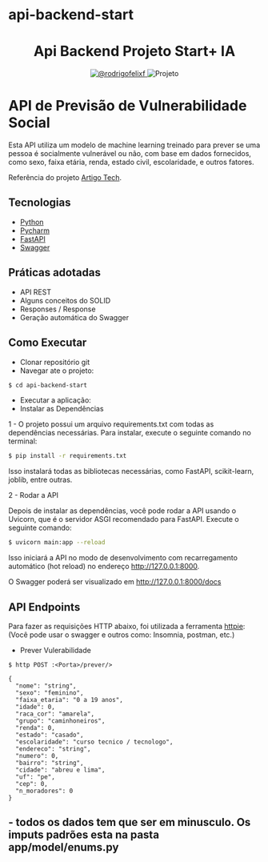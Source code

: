 # api-backend-start
<h1 align="center">
  Api Backend Projeto Start+ IA
</h1>

<p align="center">
 <a href="https://www.linkedin.com/in/rodrigofelixf/" target="_blank">
    <img src="https://img.shields.io/static/v1?label=Linkedin&message=@rodrigofelixf&color=8257E5&labelColor=000000" alt="@rodrigofelixf" />
</a>
 <img src="https://img.shields.io/static/v1?label=Tipo&message=Projeto&color=8257E5&labelColor=000000" alt="Projeto" />
</p>

# API de Previsão de Vulnerabilidade Social

Esta API utiliza um modelo de machine learning treinado para prever se uma pessoa é socialmente vulnerável ou não, com base em dados fornecidos, como sexo, faixa etária, renda, estado civil, escolaridade, e outros fatores.

Referência do projeto [Artigo Tech](https://www.youtube.com/@ArtigoTech).

## Tecnologias
 
- [Python](https://www.python.org/)
- [Pycharm](https://www.jetbrains.com/pt-br/pycharm/)
- [FastAPI](https://fastapi.tiangolo.com/)
- [Swagger](https://swagger.io/docs/)


## Práticas adotadas

- API REST
- Alguns conceitos do SOLID
- Responses / Response
- Geração automática do Swagger

## Como Executar

- Clonar repositório git
- Navegar ate o projeto:
```bash
$ cd api-backend-start
```
- Executar a aplicação:
- Instalar as Dependências

1 - O projeto possui um arquivo requirements.txt com todas as dependências necessárias. Para instalar, execute o seguinte comando no terminal:
```bash
$ pip install -r requirements.txt
```

Isso instalará todas as bibliotecas necessárias, como FastAPI, scikit-learn, joblib, entre outras.

2 - Rodar a API

Depois de instalar as dependências, você pode rodar a API usando o Uvicorn, que é o servidor ASGI recomendado para FastAPI. Execute o seguinte comando:

```bash
$ uvicorn main:app --reload
```


Isso iniciará a API no modo de desenvolvimento com recarregamento automático (hot reload) no endereço http://127.0.0.1:8000.

O Swagger poderá ser visualizado em http://127.0.0.1:8000/docs


## API Endpoints

Para fazer as requisições HTTP abaixo, foi utilizada a ferramenta [httpie](https://httpie.io):
(Você pode usar o swagger e outros como: Insomnia, postman, etc.)

- Prever Vulerabilidade
```
$ http POST :<Porta>/prever/>

{
  "nome": "string",
  "sexo": "feminino",
  "faixa_etaria": "0 a 19 anos",
  "idade": 0,
  "raca_cor": "amarela",
  "grupo": "caminhoneiros",
  "renda": 0,
  "estado": "casado",
  "escolaridade": "curso tecnico / tecnologo",
  "endereco": "string",
  "numero": 0,
  "bairro": "string",
  "cidade": "abreu e lima",
  "uf": "pe",
  "cep": 0,
  "n_moradores": 0
}
```

## - todos os dados tem que ser em minusculo. Os imputs padrões esta na pasta app/model/enums.py